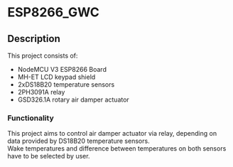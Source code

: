# ESP8266_GWC

## Description

This project consists of:

- NodeMCU V3 ESP8266 Board
- MH-ET LCD keypad shield
- 2xDS18B20 temperature sensors
- 2PH3091A relay
- GSD326.1A rotary air damper actuator

### Functionality

This project aims to control air damper actuator via relay, depending on data provided by DS18B20 temperature sensors.  
Wake temperatures and difference between temperatures on both sensors have to be selected by user.
